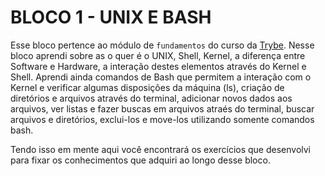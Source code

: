 # BLOCO 1 - UNIX E BASH

Esse bloco pertence ao módulo de `fundamentos` do curso da [Trybe](https://www.betrybe.com/). Nesse bloco aprendi sobre as o quer é o UNIX, Shell, Kernel, a diferença entre Software e Hardware, a interação destes elementos através do Kernel e Shell. Aprendi ainda comandos de Bash que permitem a interação com o Kernel e verificar algumas disposições da máquina (ls), criação de diretórios e arquivos através do terminal, adicionar novos dados aos arquivos, ver listas e fazer buscas em arquivos atraés do terminal, buscar arquivos e diretórios, exclui-los e move-los utilizando somente comandos bash.

Tendo isso em mente aqui você encontrará os exercícios que desenvolvi para fixar os conhecimentos que adquiri ao longo desse bloco. 